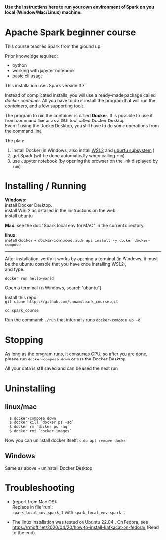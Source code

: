 **Use the instructions here to run your own environment of Spark on you local (Window/Mac/Linux) machine.**
# Apache Spark beginner course

This course teaches Spark from the ground up.

Prior knoweldge required:
 - python
 - working with jupyter notebook
 - basic cli usage

This installation uses Spark version 3.3

Instead of complicated installs, you will use a ready-made package called *docker container*.
All you have to do is install the program that will run the *containers*, and a few supporting tools.

The program to run the container is called **Docker**. It is possible to use it from command line or as a GUI tool called Docker Desktop.<br>
Even if using the DockerDesktop, you still have to do some operations from the command line.

The plan:
1. install Docker (in Windows, also install [WSL2](https://docs.microsoft.com/en-us/windows/wsl/install) and [ubuntu subsystem](https://apps.microsoft.com/store/detail/ubuntu/9PDXGNCFSCZV) )
2. get Spark (will be done automatically when calling `run`)
3. use Jupyter notebook (by opening the browser on the link displayed by `run`)



# Installing / Running
**Windows**:<br>
   install Docker Desktop. <Br>
   install WSL2 as detailed in the instructions on the web<br>
   install ubuntu

**Mac**: see the doc "Spark local env for MAC" in the current directory. <br>
    
**linux**: <br>
  install docker + docker-compose: `sudo apt install -y docker docker-compose`
<hr>    
    
After installation, verify it works by opening a terminal 
(in Windows, it must be the ubuntu console that you have once installing WSL2),<br>
and type:

    docker run hello-world

Open a terminal (in Windows, search "ubuntu")

Install this repo:<br>
`git clone https://github.com/cnoam/spark_course.git` <br>

`cd spark_course` <br>


Run the command: `./run` that internally runs `docker-compose up -d`



# Stopping
As long as the program runs, it consumes CPU, so after you are done, please
run `docker-compose down` or use the Docker Desktop

All your data is still saved and can be used the next run


# Uninstalling
## linux/mac
```
  $ docker-compose down
  $ docker kill `docker ps -aq`
  $ docker rm `docker ps -aq`
  $ docker rmi `docker images`
```
Now you can uninstall docker itself:
`sudo apt remove docker`
  
## Windows
Same as above + uninstall Docker Desktop


# Troubleshooting

* (report from Mac OS): <br>
Replace in file 'run': <br>
`spark_local_env_spark_1` with `spark_local_env-spark-1`

* The linux installation was tested on Ubuntu 22.04 . On Fedora, see https://rmoff.net/2020/04/20/how-to-install-kafkacat-on-fedora/  (Read to the end)


